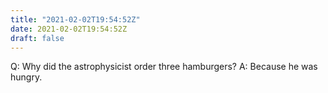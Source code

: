 ```yaml
---
title: "2021-02-02T19:54:52Z"
date: 2021-02-02T19:54:52Z
draft: false
---
```


Q:	Why did the astrophysicist order three hamburgers?
A:	Because he was hungry.

